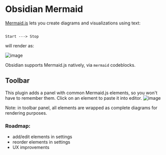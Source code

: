 # Obsidian Mermaid
[Mermaid.js](https://mermaid-js.github.io) lets you create diagrams and visualizations using text:

```mermaid

Start ---> Stop

```

will render as:

![image](https://user-images.githubusercontent.com/36126057/205342377-80dfeb9d-d720-4efd-8102-5a737a23ba89.png)

Obsidian supports Mermaid.js natively, via `mermaid` codeblocks.

## Toolbar
This plugin adds a panel with common Mermaid.js elements, so you won't have to remember them.
Click on an element to paste it into editor.
![image](https://user-images.githubusercontent.com/36126057/205342717-a454097b-280e-4407-8029-a47fc45a80c8.png)

Note: in toolbar panel, all elements are wrapped as complete diagrams for rendering purposes.

### Roadmap:
- add/edit elements in settings
- reorder elements in settings
- UX improvements
